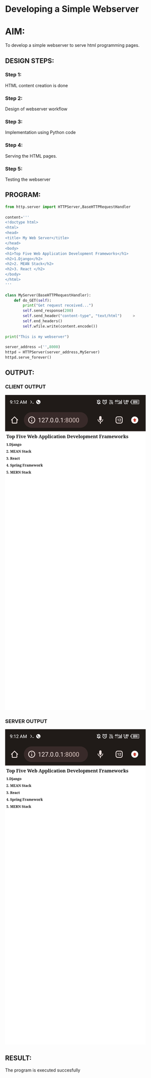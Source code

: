 # Developing a Simple Webserver

# AIM:

To develop a simple webserver to serve html programming pages.

## DESIGN STEPS:

### Step 1:

HTML content creation is done

### Step 2:

Design of webserver workflow

### Step 3:

Implementation using Python code

### Step 4:

Serving the HTML pages.

### Step 5:

Testing the webserver

## PROGRAM:
```py
from http.server import HTTPServer,BaseHTTPRequestHandler

content='''
<!doctype html>
<html>
<head>
<title> My Web Server</title>
</head>
<body>
<h1>Top Five Web Application Development Frameworks</h1>
<h2>1.Django</h2>
<h2>2. MEAN Stack</h2>
<h2>3. React </h2>
</body>
</html>
'''

class MyServer(BaseHTTPRequestHandler):
    def do_GET(self):
        print("Get request received...")
        self.send_response(200)
        self.send_header("content-type", "text/html")     >
        self.end_headers()
        self.wfile.write(content.encode())

print("This is my webserver")

server_address =('',8000)
httpd = HTTPServer(server_address,MyServer)
httpd.serve_forever()
```
## OUTPUT:
### CLIENT OUTPUT
![clientoutput](clientoutput.jpg)

### SERVER OUTPUT
![clientoutput](clientoutput.jpg)
## RESULT:
The program is executed succesfully

